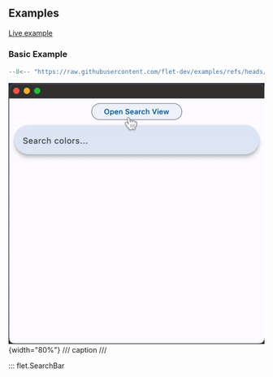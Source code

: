 ## Examples

[Live example](https://flet-controls-gallery.fly.dev/input/searchbar)

### Basic Example

```python
--8<-- "https://raw.githubusercontent.com/flet-dev/examples/refs/heads/v1-docs/python/controls/search-bar/basic.py"
```

![basic](https://raw.githubusercontent.com/flet-dev/examples/v1-docs/python/controls/search-bar/media/basic.gif){width="80%"}
/// caption
///

::: flet.SearchBar
